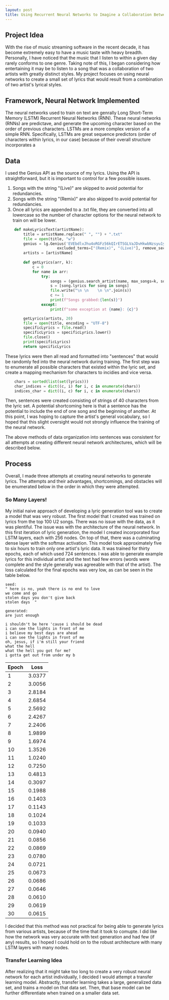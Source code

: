 ```yaml
---
layout: post
title: Using Recurrent Neural Networks to Imagine a Collaboration Between Artists
---
```


## Project Idea
With the rise of music streaming software in the recent decade, it has become extremely easy to have a music taste with heavy breadth. Personally, I have noticed that the music that I listen to within a given day rarely conforms to one genre. Taking note of this, I began considering how entertaining it may be to listen to a song that was a collaboration of two artists with greatly distinct styles. My project focuses on using neural networks to create a small set of lyrics that would result from a combination of two artist's lyrical styles. 

## Framework, Neural Network Implemented
The neural networks used to train on text are genrally Long Short-Term Memory (LSTM) Recurrent Neural Networks (RNN). These neural networks (RNNs) are predictave, and generate the upcoming character based on the order of previous characters. LSTMs are a more complex version of a simple RNN. Specifically, LSTMs are great sequence predictors (order of characters within lyrics, in our case) because of their overall structure incorporates a 

## Data
I used the Genius API as the source of my lyrics. Using the API is straightforward, but it is important to control for a few possible issues. 
1. Songs with the string "(Live)" are skipped to avoid potential for redundancies. 
2. Songs with the string "(Remix)" are also skipped to avoid potential for redundancies. 
3. Once all lyrics are appended to a .txt file, they are converted into all lowercase so the number of character options for the neural network to train on will be lower. 

```python
    def makeLyricsText(artistName):
        title = artistName.replace(" ", "") + ".txt"
        file = open(title, "w")
        genius = lg.Genius('EVEbdlvJhu4oRGFz56kQIrETSGLVaJDvHkwbNzsyu1ysjU0Jc8x0w641ZqdfXmc8', skip_non_songs=True, 
                       excluded_terms=["(Remix)", "(Live)"], remove_section_headers=True)
        artists = [artistName]
        
        def getLyrics(arr, k):
            c = 0
            for name in arr:
                try:
                    songs = (genius.search_artist(name, max_songs=k, sort='popularity')).songs
                    s = [song.lyrics for song in songs]
                    file.write("\n \n    \n \n".join(s))
                    c += 1
                    print(f"Songs grabbed:{len(s)}")
                except:
                    print(f"some exception at {name}: {c}")

        getLyrics(artists, 20)
        file = open(title, encoding = "UTF-8")
        specificLyrics = file.read()
        specificLyrics = specificLyrics.lower()
        file.close()
        print(specificLyrics)
        return specificLyrics
```

These lyrics were then all read and formatted into "sentences" that would be randomly fed into the neural network during training. The first step was to enumerate all possible characters that existed within the lyric set, and create a mapping mechanism for characters to incidies and vice versa. 

```python
    chars = sorted(list(set(lyrics)))
    char_indices = dict((c, i) for i, c in enumerate(chars))
    indices_char = dict((i, c) for i, c in enumerate(chars))
```
Then, sentences were created consisting of strings of 40 characters from the lyric set. A potential shortcoming here is that a sentence has the potential to include the end of one song and the beginning of another. At this point, I was hoping to capture the artist's general vocabulary, so I hoped that this slight oversight would not strongly influence the training of the neural network. 

The above methods of data organization into sentences was consistent for all attempts at creating different neural network architectures, which will be described below. 

## Process
Overall, I made three attempts at creating neural networks to generate lyrics. The attempts and their advantages, shortcomings, and obstacles will be enumerated below in the order in which they were attempted. 

### So Many Layers!
My initial naive approach of developing a lyric generation tool was to create a model that was very robust. The first model that I created was trained on lyrics from the top 100 U2 songs. There was no issue with the data, as it was plentiful. The issue was with the architecture of the neural network. In this first iteration of lyric generation, the model I created incorporated four LSTM layers, each with 256 nodes. On top of that, there was a culminating dense layer with the softmax activation. This model took approximately five to six hours to train only one artist's lyric data. It was trained for thirty epochs, each of which used 724 sentences. I was able to generate example lyrics for this individual artist and the text had few errors (words were complete and the style generally was agreeable with that of the artist). The loss calculated for the final epochs was very low, as can be seen in the table below. 

```
seed: 
" here is no, yeah there is no end to love
we come and go
stolen days you don't give back
stolen days  "

generated:
are just enough 
 
i shouldn't be here 'cause i should be dead
i can see the lights in front of me
i believe my best days are ahead
i can see the lights in front of me
oh, jesus, if i'm still your friend
what the hell
what the hell you got for me?
i gotta get out from under my b
```

| Epoch          | Loss         | 
| :------------- | :----------: | 
| 1              | 3.0377       | 
| 2              | 3.0056       | 
| 3              | 2.8184       | 
| 4              | 2.6854       | 
| 5              | 2.5692       | 
| 6              | 2.4267       | 
| 7              | 2.2406       | 
| 8              | 1.9899       | 
| 9              | 1.6974       | 
| 10             | 1.3526       | 
| 11             | 1.0240       | 
| 12             | 0.7250       | 
| 13             | 0.4813       | 
| 14             | 0.3097       | 
| 15             | 0.1988       |
| 16             | 0.1403       |
| 17             | 0.1143       |
| 18             | 0.1024       |
| 19             | 0.1033       |
| 20             | 0.0940       |
| 21             | 0.0856       |
| 22             | 0.0869       |
| 23             | 0.0780       |
| 24             | 0.0721       |
| 25             | 0.0673       |
| 26             | 0.0686       |
| 27             | 0.0646       |
| 28             | 0.0610       |
| 29             | 0.0619       |
| 30             | 0.0615       |

I decided that this method was not practical for being able to generate lyrics from various artists, because of the time that it took to comupte. I did like how the network was very accurate with text generation and had few (if any) results, so I hoped I could hold on to the robust architecture with many LSTM layers with many nodes. 

### Transfer Learning Idea
After realizing that it might take too long to create a very robust neural network for each artist individually, I decided I would attempt a transfer learning model. Abstractly, transfer learning takes a large, generalized data set, and trains a model on that data set. Then, that base model can be further differentiate when trained on a smaller data set. 



